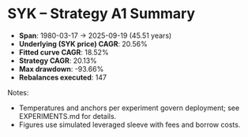 # SYK – Strategy A1 Summary

- **Span**: 1980-03-17 → 2025-09-19 (45.51 years)
- **Underlying (SYK price) CAGR**: 20.56%
- **Fitted curve CAGR**: 18.52%
- **Strategy CAGR**: 20.13%
- **Max drawdown**: -93.66%
- **Rebalances executed**: 147

Notes:

- Temperatures and anchors per experiment govern deployment; see EXPERIMENTS.md for details.
- Figures use simulated leveraged sleeve with fees and borrow costs.
